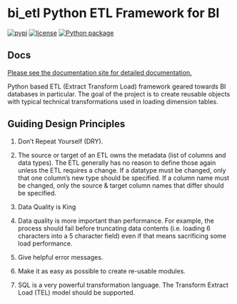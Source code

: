 # bi_etl Python ETL Framework for BI

[![pypi](https://img.shields.io/pypi/v/bi-etl.svg)](https://pypi.org/project/bi-etl/)
[![license](https://img.shields.io/github/license/arcann/config_wrangler.svg)](https://github.com/arcann/config_wrangler/blob/master/LICENSE)
[![Python package](https://github.com/arcann/bi_etl/actions/workflows/unit_test.yml/badge.svg)](https://github.com/arcann/bi_etl/actions/workflows/unit_test.yml)

## Docs

[Please see the documentation site for detailed documentation.](https://bietl.dev/bi_etl/)

Python based ETL (Extract Transform Load) framework geared towards BI databases in particular. 
The goal of the project is to create reusable objects with typical technical transformations used in loading dimension tables.

## Guiding Design Principles
1. Don’t Repeat Yourself (DRY).

1. The source or target of an ETL owns the metadata (list of columns and data types). The ETL generally has no reason to define those again unless the ETL requires a change. If a datatype must be changed, only that one column’s new type should be specified. If a column name must be changed, only the source & target column names that differ should be specified.

1. Data Quality is King

1. Data quality is more important than performance. For example, the process should fail before truncating data contents (i.e. loading 6 characters into a 5 character field) even if that means sacrificing some load performance.

1. Give helpful error messages.

1. Make it as easy as possible to create re-usable modules.

1. SQL is a very powerful transformation language. The Transform Extract Load (TEL) model should be supported.
